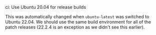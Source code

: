 ci: Use Ubuntu 20.04 for release builds

This was automatically changed when `ubuntu-latest` was switched to
Ubuntu 22.04. We should use the same build environment for all of the patch
releases (22.2.4 is an exception as we didn't see this earlier).
